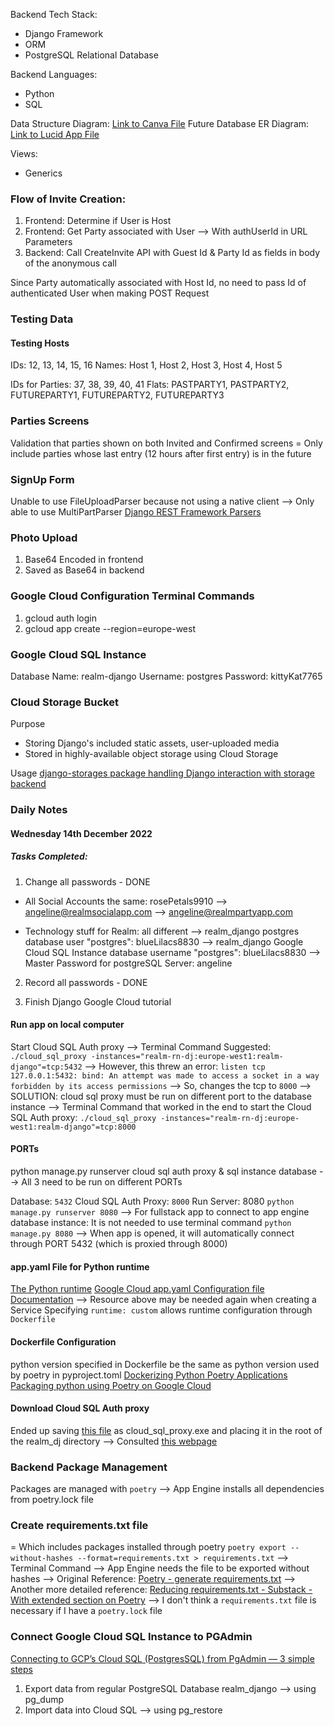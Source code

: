 Backend Tech Stack:
- Django Framework 
- ORM 
- PostgreSQL Relational Database

Backend Languages:
- Python 
- SQL

Data Structure Diagram:
[Link to Canva File](https://www.canva.com/design/DAFRuhtn9Pc/rZ5cUC7uPvzlXqN5w0VbeQ/view?utm_content=DAFRuhtn9Pc&utm_campaign=designshare&utm_medium=link2&utm_source=sharebutton)
Future Database ER Diagram:
[Link to Lucid App File](https://lucid.app/lucidchart/72e0d6f7-f28b-4d48-b3b6-4a4d29c5fadb/edit?viewport_loc=-289%2C-192%2C1540%2C1473%2C0_0&invitationId=inv_d0ac2e0d-b1e8-4eb4-871b-9e6fb19f9631)

Views:
- Generics

### Flow of Invite Creation:
1. Frontend: Determine if User is Host 
2. Frontend: Get Party associated with User --> With authUserId in URL Parameters
3. Backend: Call CreateInvite API with Guest Id & Party Id as fields in body of the anonymous call

Since Party automatically associated with Host Id, no need to pass Id of authenticated User when making POST Request

### Testing Data
#### Testing Hosts
IDs: 12, 13, 14, 15, 16
Names: Host 1, Host 2, Host 3, Host 4, Host 5

IDs for Parties: 37, 38, 39, 40, 41
Flats: PASTPARTY1, PASTPARTY2, FUTUREPARTY1, FUTUREPARTY2, FUTUREPARTY3

### Parties Screens 
Validation that parties shown on both Invited and Confirmed screens
= Only include parties whose last entry (12 hours after first entry) is in the future

### SignUp Form 
Unable to use FileUploadParser because not using a native client
--> Only able to use MultiPartParser
[Django REST Framework Parsers](https://www.django-rest-framework.org/api-guide/parsers/)

### Photo Upload 
1. Base64 Encoded in frontend
2. Saved as Base64 in backend

### Google Cloud Configuration Terminal Commands 
1. gcloud auth login 
2. gcloud app create --region=europe-west

### Google Cloud SQL Instance
Database Name: realm-django
Username: postgres
Password: kittyKat7765

### Cloud Storage Bucket 
Purpose 
- Storing Django's included static assets, user-uploaded media
- Stored in highly-available object storage using Cloud Storage

Usage
[django-storages package handling Django interaction with storage backend](https://django-storages.readthedocs.io/en/latest/)

### Daily Notes 
#### Wednesday 14th December 2022
##### Tasks Completed:
1. Change all passwords - DONE 
- All Social Accounts the same: rosePetals9910
--> angeline@realmsocialapp.com
--> angeline@realmpartyapp.com

- Technology stuff for Realm: all different
--> realm_django postgres database user "postgres": blueLilacs8830
--> realm_django Google Cloud SQL Instance database username "postgres": blueLilacs8830
--> Master Password for postgreSQL Server: angeline

2. Record all passwords - DONE 

3. Finish Django Google Cloud tutorial

#### Run app on local computer 
Start Cloud SQL Auth proxy 
--> Terminal Command Suggested: `./cloud_sql_proxy -instances="realm-rn-dj:europe-west1:realm-django"=tcp:5432`
--> However, this threw an error: `listen tcp 127.0.0.1:5432: bind: An attempt was made to access a socket in a way forbidden by its access permissions`
--> So, changes the tcp to `8000`
--> SOLUTION: cloud sql proxy must be run on different port to the database instance 
--> Terminal Command that worked in the end to start the Cloud SQL Auth proxy: `./cloud_sql_proxy -instances="realm-rn-dj:europe-west1:realm-django"=tcp:8000`

#### PORTs
python manage.py runserver 
cloud sql auth proxy 
& sql instance database 
--> All 3 need to be run on different PORTs

Database: `5432`
Cloud SQL Auth Proxy: `8000`
Run Server: 8080 `python manage.py runserver 8080`
--> For fullstack app to connect to app engine database instance: It is not needed to use terminal command `python manage.py 8080`
--> When app is opened, it will automatically connect through PORT 5432 (which is proxied through 8000)


#### app.yaml File for Python runtime
[The Python runtime](https://cloud.google.com/appengine/docs/flexible/python/runtime)
[Google Cloud app.yaml Configuration file Documentation](https://cloud.google.com/appengine/docs/flexible/reference/app-yaml?tab=python#general)
--> Resource above may be needed again when creating a Service 
Specifying `runtime: custom` allows runtime configuration through `Dockerfile`

#### Dockerfile Configuration 
python version specified in Dockerfile be the same as python version used by poetry in pyproject.toml 
[Dockerizing Python Poetry Applications](https://medium.com/@harpalsahota/dockerizing-python-poetry-applications-1aa3acb76287)
[Packaging python using Poetry on Google Cloud](https://dev.to/sivakon/packaging-python-using-poetry-on-google-cloud-l8ds)

#### Download Cloud SQL Auth proxy 
Ended up saving [this file](https://dl.google.com/cloudsql/cloud_sql_proxy_x64.exe) as cloud_sql_proxy.exe and placing it in the root of the realm_dj directory
--> Consulted [this webpage](https://cloud.google.com/sql/docs/mysql/connect-admin-proxy)

### Backend Package Management
Packages are managed with `poetry`
--> App Engine installs all dependencies from poetry.lock file 

### Create requirements.txt file
= Which includes packages installed through poetry 
`poetry export --without-hashes --format=requirements.txt > requirements.txt`
--> Terminal Command
--> App Engine needs the file to be exported without hashes
--> Original Reference: [Poetry - generate requirements.txt](https://testdriven.io/tips/eb1fb0f9-3547-4ca2-b2a8-1c037ba856d8/)
--> Another more detailed reference: [Reducing requirements.txt - Substack - With extended section on Poetry](https://stackoverflow.com/questions/63655310/reducing-requirements-txt)
--> I don't think a `requirements.txt` file is necessary if I have a `poetry.lock` file 


### Connect Google Cloud SQL Instance to PGAdmin
[Connecting to GCP’s Cloud SQL (PostgresSQL) from PgAdmin — 3 simple steps](https://cshiva.medium.com/connecting-to-gcps-cloud-sql-postgressql-from-pgadmin-3-simple-steps-2f4530488a4c)

1. Export data from regular PostgreSQL Database realm_django
--> using pg_dump
2. Import data into Cloud SQL 
--> using pg_restore
